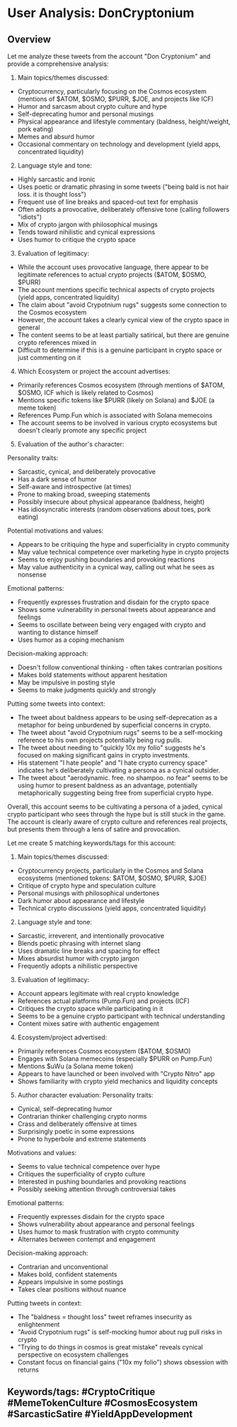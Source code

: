 # User Analysis: DonCryptonium

## Overview

<think>
Let me analyze these tweets from the account "Don Cryptonium" and provide a comprehensive analysis:

1. Main topics/themes discussed:
- Cryptocurrency, particularly focusing on the Cosmos ecosystem (mentions of $ATOM, $OSMO, $PURR, $JOE, and projects like ICF)
- Humor and sarcasm about crypto culture and hype
- Self-deprecating humor and personal musings
- Physical appearance and lifestyle commentary (baldness, height/weight, pork eating)
- Memes and absurd humor
- Occasional commentary on technology and development (yield apps, concentrated liquidity)

2. Language style and tone:
- Highly sarcastic and ironic
- Uses poetic or dramatic phrasing in some tweets ("being bald is not hair loss. it is thought loss")
- Frequent use of line breaks and spaced-out text for emphasis
- Often adopts a provocative, deliberately offensive tone (calling followers "idiots")
- Mix of crypto jargon with philosophical musings
- Tends toward nihilistic and cynical expressions
- Uses humor to critique the crypto space

3. Evaluation of legitimacy:
- While the account uses provocative language, there appear to be legitimate references to actual crypto projects ($ATOM, $OSMO, $PURR)
- The account mentions specific technical aspects of crypto projects (yield apps, concentrated liquidity)
- The claim about "avoid Crypotnium rugs" suggests some connection to the Cosmos ecosystem
- However, the account takes a clearly cynical view of the crypto space in general
- The content seems to be at least partially satirical, but there are genuine crypto references mixed in
- Difficult to determine if this is a genuine participant in crypto space or just commenting on it

4. Which Ecosystem or project the account advertises:
- Primarily references Cosmos ecosystem (through mentions of $ATOM, $OSMO, ICF which is likely related to Cosmos)
- Mentions specific tokens like $PURR (likely on Solana) and $JOE (a meme token)
- References Pump.Fun which is associated with Solana memecoins
- The account seems to be involved in various crypto ecosystems but doesn't clearly promote any specific project

5. Evaluation of the author's character:

Personality traits:
- Sarcastic, cynical, and deliberately provocative
- Has a dark sense of humor
- Self-aware and introspective (at times)
- Prone to making broad, sweeping statements
- Possibly insecure about physical appearance (baldness, height)
- Has idiosyncratic interests (random observations about toes, pork eating)

Potential motivations and values:
- Appears to be critiquing the hype and superficiality in crypto community
- May value technical competence over marketing hype in crypto projects
- Seems to enjoy pushing boundaries and provoking reactions
- May value authenticity in a cynical way, calling out what he sees as nonsense

Emotional patterns:
- Frequently expresses frustration and disdain for the crypto space
- Shows some vulnerability in personal tweets about appearance and feelings
- Seems to oscillate between being very engaged with crypto and wanting to distance himself
- Uses humor as a coping mechanism

Decision-making approach:
- Doesn't follow conventional thinking - often takes contrarian positions
- Makes bold statements without apparent hesitation
- May be impulsive in posting style
- Seems to make judgments quickly and strongly

Putting some tweets into context:
- The tweet about baldness appears to be using self-deprecation as a metaphor for being unburdened by superficial concerns in crypto.
- The tweet about "avoid Crypotnium rugs" seems to be a self-mocking reference to his own projects potentially being rug pulls.
- The tweet about needing to "quickly 10x my folio" suggests he's focused on making significant gains in crypto investments.
- His statement "I hate people" and "I hate crypto currency space" indicates he's deliberately cultivating a persona as a cynical outsider.
- The tweet about "aerodynamic. free. no shampoo. no fear" seems to be using humor to present baldness as an advantage, potentially metaphorically suggesting being free from superficial crypto hype.

Overall, this account seems to be cultivating a persona of a jaded, cynical crypto participant who sees through the hype but is still stuck in the game. The account is clearly aware of crypto culture and references real projects, but presents them through a lens of satire and provocation.

Let me create 5 matching keywords/tags for this account:
</think>

1. Main topics/themes discussed:
- Cryptocurrency projects, particularly in the Cosmos and Solana ecosystems (mentioned tokens: $ATOM, $OSMO, $PURR, $JOE)
- Critique of crypto hype and speculation culture
- Personal musings with philosophical undertones
- Dark humor about appearance and lifestyle
- Technical crypto discussions (yield apps, concentrated liquidity)

2. Language style and tone:
- Sarcastic, irreverent, and intentionally provocative
- Blends poetic phrasing with internet slang
- Uses dramatic line breaks and spacing for effect
- Mixes absurdist humor with crypto jargon
- Frequently adopts a nihilistic perspective

3. Evaluation of legitimacy:
- Account appears legitimate with real crypto knowledge
- References actual platforms (Pump.Fun) and projects (ICF)
- Critiques the crypto space while participating in it
- Seems to be a genuine crypto participant with technical understanding
- Content mixes satire with authentic engagement

4. Ecosystem/project advertised:
- Primarily references Cosmos ecosystem ($ATOM, $OSMO)
- Engages with Solana memecoins (especially $PURR on Pump.Fun)
- Mentions $uWu (a Solana meme token)
- Appears to have launched or been involved with "Crypto Nitro" app
- Shows familiarity with crypto yield mechanics and liquidity concepts

5. Author character evaluation:
Personality traits:
- Cynical, self-deprecating humor
- Contrarian thinker challenging crypto norms
- Crass and deliberately offensive at times
- Surprisingly poetic in some expressions
- Prone to hyperbole and extreme statements

Motivations and values:
- Seems to value technical competence over hype
- Critiques the superficiality of crypto culture
- Interested in pushing boundaries and provoking reactions
- Possibly seeking attention through controversial takes

Emotional patterns:
- Frequently expresses disdain for the crypto space
- Shows vulnerability about appearance and personal feelings
- Uses humor to mask frustration with crypto community
- Alternates between contempt and engagement

Decision-making approach:
- Contrarian and unconventional
- Makes bold, confident statements
- Appears impulsive in some postings
- Takes clear positions without nuance

Putting tweets in context:
- The "baldness = thought loss" tweet reframes insecurity as enlightenment
- "Avoid Crypotnium rugs" is self-mocking humor about rug pull risks in crypto
- "Trying to do things in cosmos is great mistake" reveals cynical perspective on ecosystem challenges
- Constant focus on financial gains ("10x my folio") shows obsession with returns

Keywords/tags: #CryptoCritique #MemeTokenCulture #CosmosEcosystem #SarcasticSatire #YieldAppDevelopment
---
